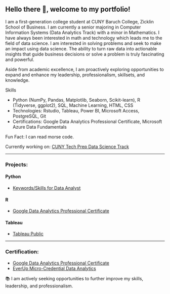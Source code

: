 ## Hello there 👋, welcome to my portfolio!

I am a first-generation college student at CUNY Baruch College, Zicklin School of Business. I am currently a senior majoring in Computer Information Systems (Data Analytics Track) with a minor in Mathematics. I have always been interested in math and technology which leads me to the field of data science. I am interested in solving problems and seek to make an impact using data science. The ability to turn raw data into actionable insights that guide business decisions or solve a problem is truly fascinating and powerful.

Aside from academic excellence, I am proactively exploring opportunities to expand and enhance my leadership, professionalism, skillsets, and knowledge.

Skills
- Python (NumPy, Pandas, Matplotlib, Seaborn, Scikit-learn), R (Tidyverse, ggplot2), SQL, Machine Learning, HTML, CSS
- Technologies: Rstudio, Tableau, Power BI, Microsoft Access, PostgreSQL, Git
- Certifications: Google Data Analytics Professional Certificate, Microsoft Azure Data Fundamentals

Fun Fact: I can read morse code.

Currently working on: [CUNY Tech Prep Data Science Track](https://github.com/JakeLi2001/CTP-Data-Science-Cohort-8)

---

### Projects:

#### Python
- [Keywords/Skills for Data Analyst](https://github.com/JakeLi2001/Keywords_for_Data_Analyst)

#### R
- [Google Data Analytics Professional Certificate](https://github.com/JakeLi2001/Google-Data-Analytics-Professional-Certificate)

#### Tableau
- [Tableau Public](https://public.tableau.com/app/profile/jakeli2001)

---

### Certification:
- [Google Data Analytics Professional Certificate](https://github.com/JakeLi2001/Google-Data-Analytics-Professional-Certificate)
- [EverUp Micro-Credential Data Analytics](https://github.com/JakeLi2001/EverUp-Micro-Credential-Data-Analytics)

:books:	I am actively seeking opportunities to further improve my skills, leadership, and professionalism.

